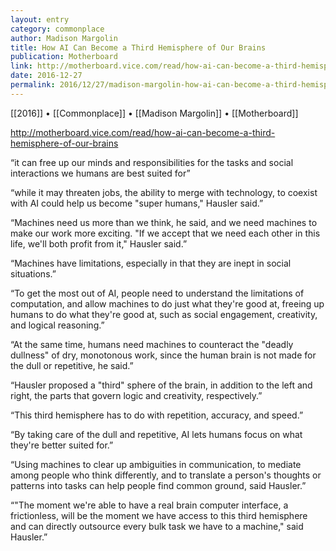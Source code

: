 ```yaml
---
layout: entry
category: commonplace
author: Madison Margolin
title: How AI Can Become a Third Hemisphere of Our Brains
publication: Motherboard
link: http://motherboard.vice.com/read/how-ai-can-become-a-third-hemisphere-of-our-brains
date: 2016-12-27
permalink: 2016/12/27/madison-margolin-how-ai-can-become-a-third-hemisphere-of-our-brains
---
```


[[2016]] • [[Commonplace]] • [[Madison Margolin]] • [[Motherboard]]

http://motherboard.vice.com/read/how-ai-can-become-a-third-hemisphere-of-our-brains

“it can free up our minds and responsibilities for the tasks and social interactions we humans are best suited for”

“while it may threaten jobs, the ability to merge with technology, to coexist with AI could help us become "super humans," Hausler said.”

“Machines need us more than we think, he said, and we need machines to make our work more exciting. "If we accept that we need each other in this life, we'll both profit from it," Hausler said.”

“Machines have limitations, especially in that they are inept in social situations.”

“To get the most out of AI, people need to understand the limitations of computation, and allow machines to do just what they're good at, freeing up humans to do what they're good at, such as social engagement, creativity, and logical reasoning.”

“At the same time, humans need machines to counteract the "deadly dullness" of dry, monotonous work, since the human brain is not made for the dull or repetitive, he said.”

“Hausler proposed a "third" sphere of the brain, in addition to the left and right, the parts that govern logic and creativity, respectively.”

“This third hemisphere has to do with repetition, accuracy, and speed.”

“By taking care of the dull and repetitive, AI lets humans focus on what they're better suited for.”

“Using machines to clear up ambiguities in communication, to mediate among people who think differently, and to translate a person's thoughts or patterns into tasks can help people find common ground, said Hausler.”

“"The moment we're able to have a real brain computer interface, a frictionless, will be the moment we have access to this third hemisphere and can directly outsource every bulk task we have to a machine," said Hausler.”


